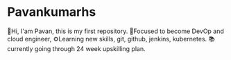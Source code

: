 # Pavankumarhs
🙌Hi, I'am Pavan, this is my first repository. 
👔Focused to become DevOp and cloud engineer, 
⚙️Learning new skills, git, github, jenkins, kubernetes. 
📚currently going through 24 week upskilling plan. 
